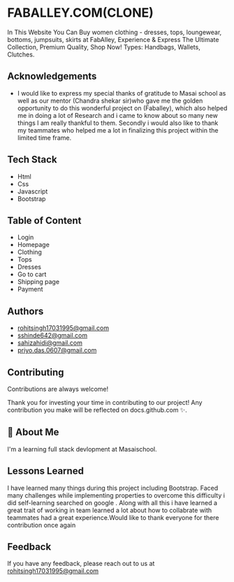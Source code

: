 
# FABALLEY.COM(CLONE)
In This Website You Can Buy women clothing - dresses, tops, loungewear, bottoms, jumpsuits, skirts at FabAlley, Experience & Express The Ultimate Collection, Premium Quality, Shop Now!  Types: Handbags, Wallets, Clutches.

## Acknowledgements

 - I would like to express my special thanks of gratitude to Masai school  as well as our mentor (Chandra shekar sir)who gave me the golden opportunity to do this wonderful project on  (Faballey), which also helped me in doing a lot of Research and i came to know about so many new things I am really thankful to them.
Secondly i would also like to thank my teammates who helped me a lot in finalizing this project within the limited time frame.

## Tech Stack

* Html
* Css
* Javascript
* Bootstrap
## Table of Content
* Login
* Homepage
* Clothing
* Tops
* Dresses
* Go to cart
* Shipping page
* Payment

## Authors

- [rohitsingh17031995@gmail.com](https://github.com/Rohit24-code)
- [sshinde642@gmail.com](https://github.com/sudarshan1309)
- [sahizahidi@gmail.com](https://github.com/SahiZahidi)
- [priyo.das.0607@gmail.com](https://github.com/priyodas1997)

## Contributing

Contributions are always welcome!

Thank you for investing your time in contributing to our project! Any contribution you make will be reflected on docs.github.com ✨.


## 🚀 About Me
I'm a learning full stack devlopment at Masaischool.


## Lessons Learned

I have learned  many things during this project including Bootstrap. Faced many challenges while implementing properties to overcome this difficulty i did self-learning searched on google . 
Along with all this i have learned a great trait of working in team learned a lot about how to collabrate with teammates had a great experience.Would like to thank everyone for there contribution once again


## Feedback

If you have any feedback, please reach out to us at rohitsingh17031995@gmail.com